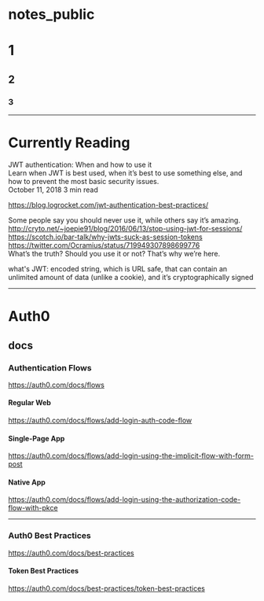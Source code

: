 
# notes_public

# 1

## 2

### 3

---

# Currently Reading

JWT authentication: When and how to use it<br>
Learn when JWT is best used, when it’s best to use something else, and <br>
how to prevent the most basic security issues.<br>
October 11, 2018  3 min read

https://blog.logrocket.com/jwt-authentication-best-practices/

Some people say you should never use it, while others say it’s amazing.
http://cryto.net/~joepie91/blog/2016/06/13/stop-using-jwt-for-sessions/ <br>
https://scotch.io/bar-talk/why-jwts-suck-as-session-tokens <br>
https://twitter.com/Ocramius/status/719949307898699776 <br>
What’s the truth? Should you use it or not? That’s why we’re here.

what's JWT: 
encoded string, which is URL safe, that can contain an unlimited amount of data (unlike a cookie), and it’s cryptographically signed




---

# Auth0

## docs

### Authentication Flows

https://auth0.com/docs/flows

#### Regular Web

https://auth0.com/docs/flows/add-login-auth-code-flow

#### Single-Page App

https://auth0.com/docs/flows/add-login-using-the-implicit-flow-with-form-post

#### Native App

https://auth0.com/docs/flows/add-login-using-the-authorization-code-flow-with-pkce

---

### Auth0 Best Practices

https://auth0.com/docs/best-practices

#### Token Best Practices

https://auth0.com/docs/best-practices/token-best-practices
































